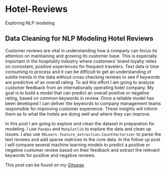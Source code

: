 # Hotel-Reviews
Exploring NLP modeling



## Data Cleaning for NLP Modeling Hotel Reviews

Customer reviews are vital in understanding how a company can focus its attention on maintaining and growing its customer base. This is especially important in the hospitality industry where customers’ brand loyalty relies on consistent, positive experiences for frequent travelers. Text data is time consuming to process and it can be difficult to get an understanding of subtle trends in the data without cross checking reviews to see if keywords are predictive of an overall rating.  To aid this effort I am going to analyze customer feedback from an internationally operating hotel company. My goal is to build a model that can predict an overall positive or negative rating, based on common keywords in review.  Once a reliable model has been developed I can deliver the keywords to company management teams responsible for improving customer experience. These insights will inform them as to what the hotels are doing well and where they can improve. 

In this post I am going to explore and clean the dataset in preparation for modeling. I use `Pandas` and `Matplotlib` to explore the data and clean up issues. I also use `SKLearn.feature_extraction.CountVectorizer` to parse the text reviews and add sparse matrices to the core data. In the follow up post I will compare several machine learning models to predict a positive or negative customer review based on their feedback and extract the relevant keywords for positive and negative reviews. 

This post can be found on my 
[Gitpage](www.russ-kibat.github.io/Hotel-Review-1). 
